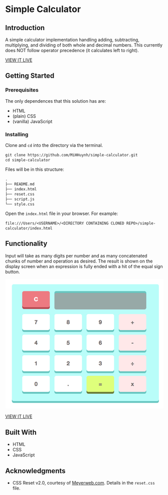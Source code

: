 # Simple Calculator

## Introduction

A simple calculator implementation handling adding, subtracting, multiplying, and dividing of both whole and decimal numbers. This currently does NOT follow operator precedence (it calculates left to right).

[VIEW IT LIVE](https://mihhuynh.github.io/simple-calculator/)

## Getting Started

### Prerequisites

The only dependences that this solution has are:

* HTML
* (plain) CSS
* (vanilla) JavaScript

### Installing

Clone and `cd` into the directory via the terminal.

```
git clone https://github.com/MiHHuynh/simple-calculator.git
cd simple-calculator
```

Files will be in this structure:

```
.
├── README.md
├── index.html
├── reset.css
├── script.js
└── style.css
```

Open the `index.html` file in your browser. For example:

```
file:///Users/<USERNAME>/<DIRECTORY CONTAINING CLONED REPO>/simple-calculator/index.html
```

## Functionality

Input will take as many digits per number and as many concatenated chunks of number and operation as desired. The result is shown on the display screen when an expression is fully ended with a hit of the equal sign button.

![Calculator demo](images/calculator.gif)

[VIEW IT LIVE](https://mihhuynh.github.io/simple-calculator/)

## Built With

* HTML
* CSS
* JavaScript

## Acknowledgments

* CSS Reset v2.0, courtesy of [Meyerweb.com](http://meyerweb.com/eric/tools/css/reset/). Details in the `reset.css` file.